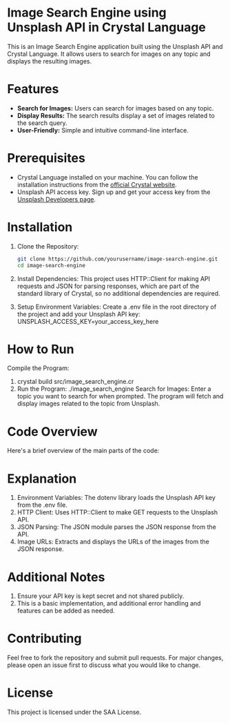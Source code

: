 # Image Search Engine using Unsplash API in Crystal Language

This is an Image Search Engine application built using the Unsplash API and Crystal Language. It allows users to search for images on any topic and displays the resulting images.

# Features

- **Search for Images:** Users can search for images based on any topic.
- **Display Results:** The search results display a set of images related to the search query.
- **User-Friendly:** Simple and intuitive command-line interface.

# Prerequisites

- Crystal Language installed on your machine. You can follow the installation instructions from the [official Crystal website](https://crystal-lang.org/install/).
- Unsplash API access key. Sign up and get your access key from the [Unsplash Developers page](https://unsplash.com/developers).

# Installation

1. Clone the Repository:
   ```sh
   git clone https://github.com/yourusername/image-search-engine.git
   cd image-search-engine
2. Install Dependencies:
This project uses HTTP::Client for making API requests and JSON for parsing responses, which are part of the standard library of Crystal, so no additional dependencies are required.

3. Setup Environment Variables:
Create a .env file in the root directory of the project and add your Unsplash API key:
UNSPLASH_ACCESS_KEY=your_access_key_here

# How to Run
Compile the Program:
1. crystal build src/image_search_engine.cr
2. Run the Program:
./image_search_engine
Search for Images:
Enter a topic you want to search for when prompted. The program will fetch and display images related to the topic from Unsplash.

# Code Overview
Here's a brief overview of the main parts of the code:

# Explanation
1. Environment Variables: The dotenv library loads the Unsplash API key from the .env file.
2. HTTP Client: Uses HTTP::Client to make GET requests to the Unsplash API.
3. JSON Parsing: The JSON module parses the JSON response from the API.
4. Image URLs: Extracts and displays the URLs of the images from the JSON response.

# Additional Notes
1. Ensure your API key is kept secret and not shared publicly.
2. This is a basic implementation, and additional error handling and features can be added as needed.
# Contributing
Feel free to fork the repository and submit pull requests. For major changes, please open an issue first to discuss what you would like to change.

# License
This project is licensed under the SAA License.
